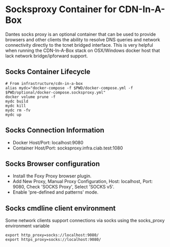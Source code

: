 <!--
    Licensed to the Apache Software Foundation (ASF) under one
    or more contributor license agreements.  See the NOTICE file
    distributed with this work for additional information
    regarding copyright ownership.  The ASF licenses this file
    to you under the Apache License, Version 2.0 (the
    "License"); you may not use this file except in compliance
    with the License.  You may obtain a copy of the License at

      http://www.apache.org/licenses/LICENSE-2.0

    Unless required by applicable law or agreed to in writing,
    software distributed under the License is distributed on an
    "AS IS" BASIS, WITHOUT WARRANTIES OR CONDITIONS OF ANY
    KIND, either express or implied.  See the License for the
    specific language governing permissions and limitations
    under the License.
-->

# Socksproxy Container for CDN-In-A-Box

Dantes socks proxy is an optional container that can be used to provide browsers and other clients the ability 
to resolve DNS queries and network connectivity directly to the tcnet bridged interface.  This is very helpful
when running the CDN-In-A-Box stack on OSX/Windows docker host that lack network bridge/ipforward support.

## Socks Container Lifecycle

```
# From infrastructure/cdn-in-a-box
alias mydc="docker-compose -f $PWD/docker-compose.yml -f $PWD/optional/docker-compose.socksproxy.yml"
docker volume prune -f
mydc build 
mydc kill 
mydc rm -fv 
mydc up
```

## Socks Connection Information

- Docker Host/Port: localhost:9080
- Container Host/Port: socksproxy.infra.ciab.test:1080

## Socks Browser configuration

- Install the Foxy Proxy browser plugin.
- Add New Proxy, Manual Proxy Configuration, Host: localhost, Port: 9080, Check 'SOCKS Proxy', Select 'SOCKS v5'.
- Enable 'pre-defined and patterns' mode.

## Socks cmdline client environment
 
Some network clients support connections via socks using the socks\_proxy environment variable

```
export http_proxy=socks://localhost:9080/
export https_proxy=socks://localhost:9080/
```
